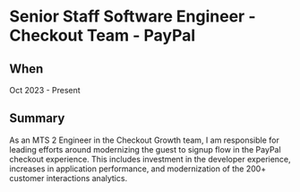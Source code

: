 # Senior Staff Software Engineer - Checkout Team - PayPal

## When

Oct 2023 - Present

## Summary

As an MTS 2 Engineer in the Checkout Growth team, I am responsible for leading efforts around modernizing the guest to signup flow in the PayPal checkout experience. This includes investment in the developer experience, increases in application performance, and modernization of the 200+ customer interactions analytics.
